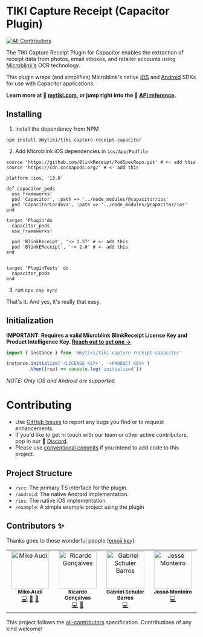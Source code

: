 # TIKI Capture Receipt (Capacitor Plugin)
<!-- ALL-CONTRIBUTORS-BADGE:START - Do not remove or modify this section -->
[![All Contributors](https://img.shields.io/badge/all_contributors-4-orange.svg?style=flat-square)](#contributors-)
<!-- ALL-CONTRIBUTORS-BADGE:END -->

The TIKI Capture Receipt Plugin for Capacitor enables the extraction of receipt data from photos, email inboxes, and retailer accounts using [Microblink's](https://microblink.com) OCR technology.

This plugin wraps (and simplifies) Microblink's native [iOS](https://github.com/BlinkReceipt/blinkreceipt-ios) and [Android](https://github.com/BlinkReceipt/blinkreceipt-android) SDKs for use with Capacitor applications.

**Learn more at 🍍 [mytiki.com](https://mytiki.com), or jump right into the 📘 [API reference](https://tiki-capture-receipt-capacitor.mytiki.com).**


## Installing

1. Install the dependency from NPM

`npm install @mytiki/tiki-capture-receipt-capacitor`

2. Add Microblink iOS dependencies in `ios/App/Podfile`

```
source 'https://github.com/BlinkReceipt/PodSpecRepo.git' # <- add this
source 'https://cdn.cocoapods.org/' # <- add this

platform :ios, '13.0'

def capacitor_pods
  use_frameworks!
  pod 'Capacitor', :path => '../node_modules/@capacitor/ios'
  pod 'CapacitorCordova', :path => '../node_modules/@capacitor/ios'
end

target 'Plugin'do
  capacitor_pods
  use_frameworks!
  
  pod 'BlinkReceipt', '~> 1.27' # <- add this
  pod 'BlinkEReceipt', '~> 2.0' # <- add this
end


target 'PluginTests' do
  capacitor_pods
end
```

3. run `npx cap sync`

That's it. And yes, it's really that easy.

## Initialization

**IMPORTANT: Requires a valid Microblink BlinkReceipt License Key and Product Intelligence Key. [Reach out to get one →](https://mytiki.com)**


```ts
import { instance } from '@mytiki/tiki-capture-receipt-capacitor'

instance.initialize('<LICENSE KEY>', '<PRODUCT KEY>')
        .then((rsp) => console.log(`initialized`))
```

_NOTE: Only iOS and Android are supported._

# Contributing

- Use [GitHub Issues](https://github.com/tiki/tiki-capture-receipt-capacitor/issues) to report any bugs you find or to request enhancements.
- If you'd like to get in touch with our team or other active contributors, pop in our 👾 [Discord](https://discord.gg/tiki).
- Please use [conventional commits](https://www.conventionalcommits.org/en/v1.0.0/) if you intend to add code to this project.

## Project Structure
- `/src`: The primary TS interface for the plugin.
- `/android`: The native Android implementation.
- `/ios`: The native iOS implementation.
- `/example`: A simple example project using the plugin

## Contributors ✨

Thanks goes to these wonderful people ([emoji key](https://allcontributors.org/docs/en/emoji-key)):

<!-- ALL-CONTRIBUTORS-LIST:START - Do not remove or modify this section -->
<!-- prettier-ignore-start -->
<!-- markdownlint-disable -->
<table>
  <tbody>
    <tr>
      <td align="center" valign="top" width="14.28%"><a href="http://mytiki.com"><img src="https://avatars.githubusercontent.com/u/3769672?v=4?s=100" width="100px;" alt="Mike Audi"/><br /><sub><b>Mike Audi</b></sub></a><br /><a href="https://github.com/tiki/tiki-capture-receipt-capacitor/commits?author=mike-audi" title="Code">💻</a> <a href="https://github.com/tiki/tiki-capture-receipt-capacitor/commits?author=mike-audi" title="Documentation">📖</a> <a href="https://github.com/tiki/tiki-capture-receipt-capacitor/pulls?q=is%3Apr+reviewed-by%3Amike-audi" title="Reviewed Pull Requests">👀</a></td>
      <td align="center" valign="top" width="14.28%"><a href="https://www.linkedin.com/in/ricardolg/"><img src="https://avatars.githubusercontent.com/u/8357343?v=4?s=100" width="100px;" alt="Ricardo Gonçalves"/><br /><sub><b>Ricardo Gonçalves</b></sub></a><br /><a href="https://github.com/tiki/tiki-capture-receipt-capacitor/commits?author=ricardobrg" title="Code">💻</a> <a href="https://github.com/tiki/tiki-capture-receipt-capacitor/pulls?q=is%3Apr+reviewed-by%3Aricardobrg" title="Reviewed Pull Requests">👀</a></td>
      <td align="center" valign="top" width="14.28%"><a href="https://github.com/Schuler-Gabriel"><img src="https://avatars.githubusercontent.com/u/85256777?v=4?s=100" width="100px;" alt="Gabriel Schuler Barros"/><br /><sub><b>Gabriel Schuler Barros</b></sub></a><br /><a href="https://github.com/tiki/tiki-capture-receipt-capacitor/commits?author=Schuler-Gabriel" title="Code">💻</a></td>
      <td align="center" valign="top" width="14.28%"><a href="http://www.jessemonteiro.com"><img src="https://avatars.githubusercontent.com/u/8730443?v=4?s=100" width="100px;" alt="Jessé Monteiro"/><br /><sub><b>Jessé Monteiro</b></sub></a><br /><a href="https://github.com/tiki/tiki-capture-receipt-capacitor/commits?author=JesseMonteiro" title="Code">💻</a></td>
    </tr>
  </tbody>
</table>

<!-- markdownlint-restore -->
<!-- prettier-ignore-end -->

<!-- ALL-CONTRIBUTORS-LIST:END -->

This project follows the [all-contributors](https://github.com/all-contributors/all-contributors) specification. Contributions of any kind welcome!
